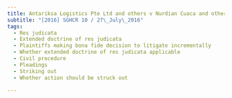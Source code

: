 ```yaml
---
title: Antariksa Logistics Pte Ltd and others v Nurdian Cuaca and others 
subtitle: "[2016] SGHCR 10 / 27\_July\_2016"
tags:
  - Res judicata
  - Extended doctrine of res judicata
  - Plaintiffs making bona fide decision to litigate incrementally
  - Whether extended doctrine of res judicata applicable
  - Civil procedure
  - Pleadings
  - Striking out
  - Whether action should be struck out

---
```


